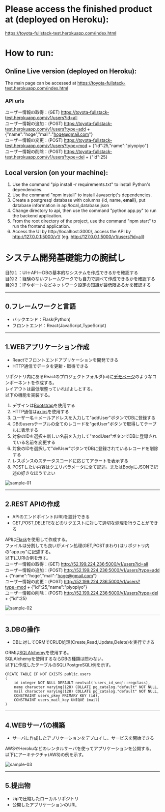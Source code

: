 # Please access the finished product at (deployed on Heroku):
https://toyota-fullstack-test.herokuapp.com/index.html 

# How to run:
## Online Live version (deployed on Heroku):
The main page can be accessed at https://toyota-fullstack-test.herokuapp.com/index.html    
### API urls
ユーザー情報の取得：(GET) https://toyota-fullstack-test.herokuapp.com/v1/users?id=all       
ユーザー情報の追加：(POST) https://toyota-fullstack-test.herokuapp.com/v1/users?type=add + {"name":"hoge","mail":"hoge@gmail.com"}    
ユーザー情報の変更：(POST) https://toyota-fullstack-test.herokuapp.com/v1/users?type=mod + {"id":25,"name":"piyopiyo"}      
ユーザー情報の削除：(POST) https://toyota-fullstack-test.herokuapp.com/v1/users?type=del + {"id":25}

## Local version (on your machine):
1. Use the command "pip install -r requirements.txt" to install Python's dependencies.
2. Use the command "npm install" to install Javascript's dependencies.
3. Create a postgresql database with columns {id, name, **email**}, put database information in api/local_database.json
4. Change directory to api, then use the command "python app.py" to run the backend application.
5. From the root directory of the project, use the command "npm start" to run the frontend application.
6. Access the UI by http://localhost:3000/, access the API by http://127.0.0.1:5000/v1/ (eg. http://127.0.0.1:5000/v1/users?id=all)


# システム開発基礎能力の腕試し

目的１：UI＋API＋DBの基本的なシステムを作成できるかを確認する<br>
目的２：経験のないフレームワークでも自力で調べて作成できるかを確認する<br>
目的３：IPやポートなどネットワーク設定の知識が最低限あるかを確認する<br>

---
## 0.フレームワークと言語

- バックエンド：Flask(Python)
- フロントエンド：React(JavaScript,TypeScript)

---
## 1.WEBアプリケーション作成

- Reactでフロントエンドアプリケーションを開発できる
- HTTP通信でデータを更新・取得できる

リポジトリ内にあるReactのプロジェクトフォルダ(ui)に[デモページ](http://52.199.224.236:5001/)のようなコンポーネントを作成する。<br>
レイアウトは最低限整っていればよしとする。<br>
以下の機能を実装する。<br>
1. デザインは[Bootstrap](https://react-bootstrap.github.io/)を使用する
2. HTTP通信は[axios](https://www.npmjs.com/package/axios)を使用する
3. ユーザー名＋メールアドレスを入力して"addUser"ボタンでDBに登録する
4. DBのusersテーブルの全てのレコードを"getUser"ボタンで取得してテーブルに表示する
5. 対象のIDを選択＋新しい名前を入力して"modUser"ボタンでDBに登録されている名前を変更する
6. 対象のIDを選択して"delUser"ボタンでDBに登録されているレコードを削除する
7. レスポンスのステータスコードに応じてアラートを表示する
8. POSTしたい内容はクエリパラメータに全て記述。またはBodyにJSONで記述の好きなほうでよい

![sample-01](image/sample-01.png "sample-01")

---
## 2.REST APIの作成

- APIのエンドポイント(URI)を設計できる
- GET,POST,DELETEなどのリクエストに対して適切な処理を行うことができる

APIは[Flask](https://flask.palletsprojects.com/en/2.2.x/)を使用して作成する。<br>
ファイルは分割しても良いがメイン処理(GET,POSTまわり)はリポジトリ内の"app.py"に記述する。<br>
以下にURIの例を示す。<br>
ユーザー情報の取得：(GET) http://52.199.224.236:5000/v1/users?id=all<br>
ユーザー情報の追加：(POST) http://52.199.224.236:5000/v1/users?type=add + {"name":"hoge","mail":"hoge@gmail.com"}<br>
ユーザー情報の変更：(POST) http://52.199.224.236:5000/v1/users?type=mod + {"id":25,"name":"piyopiyo"}<br>
ユーザー情報の削除：(POST) http://52.199.224.236:5000/v1/users?type=del + {"id":25}<br>

![sample-02](image/sample-02.png "sample-02")

---
## 3.DBの操作

- DBに対してORMでCRUD処理(Create,Read,Update,Delete)を実行できる

ORMは[SQLAlchemy](https://www.sqlalchemy.org/)を使用する。<br>
SQLAlchemyを使用するならDBの種類は問わない。<br>
以下に作成したテーブルのSQL(PostgreSQL)例を示す。<br>

```
CREATE TABLE IF NOT EXISTS public.users
(
    id integer NOT NULL DEFAULT nextval('users_id_seq'::regclass),
    name character varying(128) COLLATE pg_catalog."default" NOT NULL,
    mail character varying(128) COLLATE pg_catalog."default" NOT NULL,
    CONSTRAINT users_pkey PRIMARY KEY (id),
    CONSTRAINT users_mail_key UNIQUE (mail)
)
```

---
## 4.WEBサーバの構築

- サーバに作成したアプリケーションをデプロイし、サービスを開始できる

AWSやHerokuなどのレンタルサーバを使ってアプリケーションを公開する。<br>
以下にアーキテクチャ(AWS)の例を示す。<br>

![sample-03](image/sample-03.png "sample-03")

---
## 5.提出物
- zipで圧縮したローカルリポジトリ
- 公開したアプリケーションのURL
